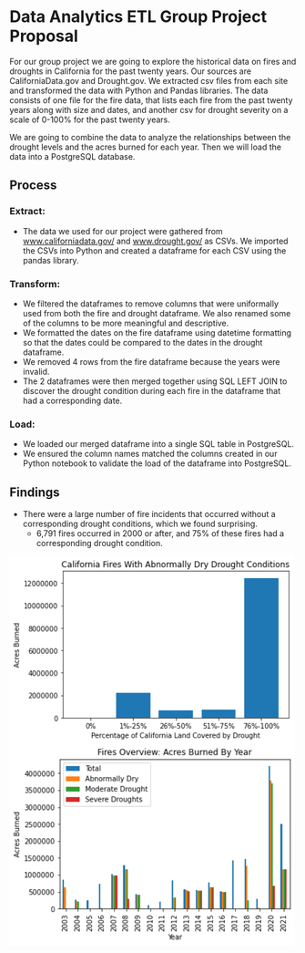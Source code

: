 <h1>Data Analytics ETL Group Project Proposal</h1>

For our group project we are going to explore the historical data on fires and droughts in California for the past twenty years. Our sources are CaliforniaData.gov and Drought.gov. We extracted csv files from each site and transformed the data with Python and Pandas libraries. The data consists of one file for the fire data, that lists each fire from the past twenty years along with size and dates, and another csv for drought severity on a scale of 0-100% for the past twenty years. 

We are going to combine the data to analyze the relationships between the drought levels and the acres burned for each year. Then we will load the data into a PostgreSQL database.

## Process

### Extract:
* The data we used for our project were gathered from www.californiadata.gov/ and www.drought.gov/ as CSVs. We imported the CSVs into Python and created a dataframe for each CSV using the pandas library.

### Transform:
* We filtered the dataframes to remove columns that were uniformally used from both the fire and drought dataframe. We also renamed some of the columns to be more meaningful and descriptive.
* We formatted the dates on the fire dataframe using datetime formatting so that the dates could be compared to the dates in the drought dataframe.
* We removed 4 rows from the fire dataframe because the years were invalid.
* The 2 dataframes were then merged together using SQL LEFT JOIN to discover the drought condition during each fire in the dataframe that had a corresponding date.

### Load:
* We loaded our merged dataframe into a single SQL table in PostgreSQL.
* We ensured the column names matched the columns created in our Python notebook to validate the load of the dataframe into PostgreSQL.

## Findings
* There were a large number of fire incidents that occurred without a corresponding drought conditions, which we found surprising.
  * 6,791 fires occurred in 2000 or after, and 75% of these fires had a corresponding drought condition.

<img align="center" src="Images/California Fires and Drought Conditions.png" width="500" />
<img align="center" src="Images/Fires Overview.png" width="500" />
